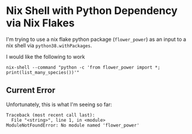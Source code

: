 # Nix Shell with Python Dependency via Nix Flakes

I'm trying to use a nix flake python package (`flower_power`) as an input to a nix shell via `python38.withPackages`.

I would like the following to work

```
nix-shell --command "python -c 'from flower_power import *; print(list_many_species())'"
```

## Current Error

Unfortunately, this is what I'm seeing so far:

```
Traceback (most recent call last):
  File "<string>", line 1, in <module>
ModuleNotFoundError: No module named 'flower_power'
```

